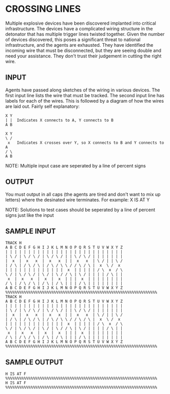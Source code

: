 <!-- RATING: MEDIUM -->
<!-- NAME:  CROSSING LINES -->
<!-- GENERATOR: generate.pl -->
# CROSSING LINES

Multiple explosive devices have been discovered implanted into critical infrastructure. The devices have a complicated wiring structure in the detonator that has multiple trigger lines twisted together. Given the number of devices discovered, this poses a significant threat to national infrastructure, and the agents are exhausted. They have identified the incoming wire that must be disconnected, but they are seeing double and need your assistance. They don't trust their judgement in cutting the right wire. 

## INPUT
Agents have passed along sketches of the wiring in various devices. The first input line lists the wire that must be tracked. The second input line has labels for each of the wires. This is followed by a diagram of how the wires are laid out. Fairly self explanatory:

	X Y
	| |  Indicates X connects to A, Y connects to B
	A B

	X Y
	\ /
	 x   Indicates X crosses over Y, so X connects to B and Y connects to A
	/ \
	A B


NOTE: Multiple input case are seperated by a line of percent signs

## OUTPUT
You must output in all caps (the agents are tired and don't want to mix up letters) where the desinated wire terminates. For example: X IS AT Y

NOTE: Solutions to test cases should be seperated by a line of percent signs just like the input

## SAMPLE INPUT
	TRACK H
	A B C D E F G H I J K L M N O P Q R S T U V W X Y Z 
	| | | | | | | | | | | | | | | | | | | | | | | | | | 
	| \ / | \ / \ / | \ / \ / | | \ / \ / | | | | | | | 
	|  x  |  x   x  |  x   x  | |  x   x  | \ / | | \ / 
	| / \ | / \ / \ | / \ / \ \ / / \ / \ |  x  \ /  x  
	| | | | | | | | | | | | |  x  | | | | | / \  x  / \ 
	\ / | \ / \ / | \ / | \ / / \ | \ / | | | | / \ | | 
	 x  |  x   x  |  x  |  x  | | |  x  | | | | | | | | 
	/ \ | / \ / \ | / \ | / \ | | | / \ | | | | | | | | 
	A B C D E F G H I J K L M N O P Q R S T U V W X Y Z 
	%%%%%%%%%%%%%%%%%%%%%%%%%%%%%%%%%%%%%%%%%%%%%%%%%%%%%%%%%%%%%%%%%%
	TRACK H
	A B C D E F G H I J K L M N O P Q R S T U V W X Y Z 
	| | | | | | | | | | | | | | | | | | | | | | | | | | 
	| \ / | \ / \ / | \ / \ / | | \ / \ / | | | | | | | 
	|  x  |  x   x  |  x   x  | |  x   x  | \ / | | \ / 
	| / \ | / \ / \ | / \ / \ \ / / \ / \ |  x  \ /  x  
	| | | | | | | | | | | | |  x  | | | | | / \  x  / \ 
	\ / | \ / \ / | \ / | \ / / \ | \ / | | | | / \ | | 
	 x  |  x   x  |  x  |  x  | | |  x  | | | | | | | | 
	/ \ | / \ / \ | / \ | / \ | | | / \ | | | | | | | | 
	A B C D E F G H I J K L M N O P Q R S T U V W X Y Z 
	%%%%%%%%%%%%%%%%%%%%%%%%%%%%%%%%%%%%%%%%%%%%%%%%%%%%%%%%%%%%%%%%%%

## SAMPLE OUTPUT
	H IS AT F
	%%%%%%%%%%%%%%%%%%%%%%%%%%%%%%%%%%%%%%%%%%%%%%%%%%%%%%%%%%%%%%%%%%
	H IS AT F
	%%%%%%%%%%%%%%%%%%%%%%%%%%%%%%%%%%%%%%%%%%%%%%%%%%%%%%%%%%%%%%%%%%

